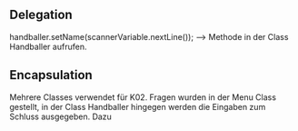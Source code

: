 ## Delegation
handballer.setName(scannerVariable.nextLine()); -->
Methode in  der Class Handballer aufrufen.


## Encapsulation
Mehrere Classes verwendet für K02. Fragen wurden in der Menu Class gestellt,
in der Class Handballer hingegen werden die Eingaben zum Schluss ausgegeben. Dazu
